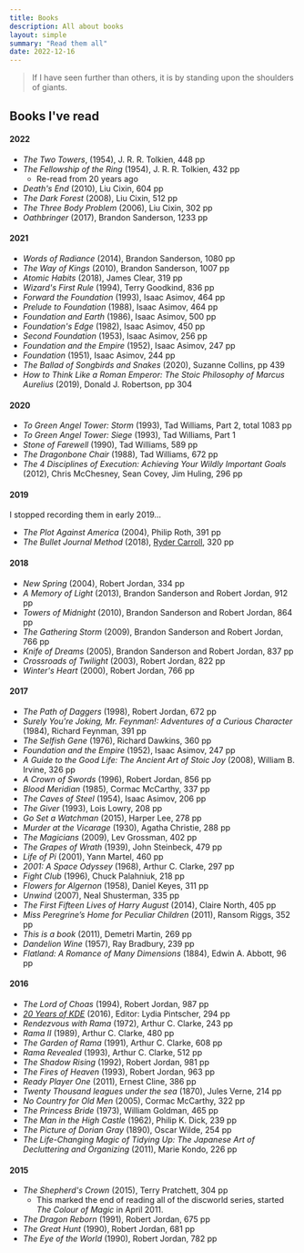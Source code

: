 ```yaml
---
title: Books
description: All about books
layout: simple
summary: "Read them all"
date: 2022-12-16
---
```


> If I have seen further than others, it is by standing upon the shoulders of giants.


## Books I've read

#### 2022

* _The Two Towers_, (1954), J. R. R. Tolkien, 448 pp
* _The Fellowship of the Ring_ (1954), J. R. R. Tolkien, 432 pp
  * Re-read from 20 years ago
* _Death's End_ (2010), Liu Cixin, 604 pp
* _The Dark Forest_ (2008), Liu Cixin, 512 pp
* _The Three Body Problem_ (2006), Liu Cixin, 302 pp
* _Oathbringer_ (2017), Brandon Sanderson, 1233 pp

#### 2021

* _Words of Radiance_ (2014), Brandon Sanderson, 1080 pp
* _The Way of Kings_ (2010), Brandon Sanderson, 1007 pp
* _Atomic Habits_ (2018), James Clear, 319 pp
* _Wizard's First Rule_ (1994), Terry Goodkind, 836 pp
* _Forward the Foundation_ (1993), Isaac Asimov, 464 pp
* _Prelude to Foundation_ (1988), Isaac Asimov, 464 pp
* _Foundation and Earth_ (1986), Isaac Asimov, 500 pp
* _Foundation's Edge_ (1982), Isaac Asimov, 450 pp
* _Second Foundation_ (1953), Isaac Asimov, 256 pp
* _Foundation and the Empire_ (1952), Isaac Asimov, 247 pp
* _Foundation_ (1951), Isaac Asimov, 244 pp
* _The Ballad of Songbirds and Snakes_ (2020), Suzanne Collins, pp 439
* _How to Think Like a Roman Emperor: The Stoic Philosophy of Marcus Aurelius_ (2019), Donald J. Robertson, pp 304

#### 2020

* _To Green Angel Tower: Storm_ (1993), Tad Williams, Part 2, total 1083 pp
* _To Green Angel Tower: Siege_ (1993), Tad Williams, Part 1
* _Stone of Farewell_ (1990), Tad Williams, 589 pp
* _The Dragonbone Chair_ (1988), Tad Williams, 672 pp
* _The 4 Disciplines of Execution: Achieving Your Wildly Important Goals_ (2012),  Chris McChesney, Sean Covey, Jim Huling, 296 pp

#### 2019

I stopped recording them in early 2019...

* _The Plot Against America_ (2004), Philip Roth, 391 pp
* _The Bullet Journal Method_ (2018), [Ryder Carroll](https://bulletjournal.com/), 320 pp

#### 2018

* _New Spring_ (2004), Robert Jordan, 334 pp
* _A Memory of Light_ (2013), Brandon Sanderson and Robert Jordan, 912 pp
* _Towers of Midnight_ (2010), Brandon Sanderson and Robert Jordan, 864 pp
* _The Gathering Storm_ (2009), Brandon Sanderson and Robert Jordan, 766 pp
* _Knife of Dreams_ (2005), Brandon Sanderson and Robert Jordan, 837 pp
* _Crossroads of Twilight_ (2003), Robert Jordan, 822 pp
* _Winter's Heart_ (2000), Robert Jordan, 766 pp

#### 2017

* _The Path of Daggers_ (1998), Robert Jordan, 672 pp
* _Surely You're Joking, Mr. Feynman!: Adventures of a Curious Character_ (1984), Richard Feynman, 391 pp
* _The Selfish Gene_ (1976), Richard Dawkins, 360 pp
* _Foundation and the Empire_ (1952), Isaac Asimov, 247 pp
* _A Guide to the Good Life: The Ancient Art of Stoic Joy_ (2008), William B. Irvine, 326 pp
* _A Crown of Swords_ (1996), Robert Jordan, 856 pp
* _Blood Meridian_ (1985), Cormac McCarthy, 337 pp
* _The Caves of Steel_ (1954), Isaac Asimov, 206 pp
* _The Giver_ (1993), Lois Lowry, 208 pp
* _Go Set a Watchman_ (2015), Harper Lee, 278 pp
* _Murder at the Vicarage_ (1930), Agatha Christie, 288 pp
* _The Magicians_ (2009), Lev Grossman, 402 pp
* _The Grapes of Wrath_ (1939), John Steinbeck, 479 pp
* _Life of Pi_ (2001), Yann Martel, 460 pp
* _2001: A Space Odyssey_ (1968), Arthur C. Clarke, 297 pp
* _Fight Club_ (1996), Chuck Palahniuk, 218 pp
* _Flowers for Algernon_ (1958), Daniel Keyes, 311 pp
* _Unwind_ (2007), Neal Shusterman, 335 pp
* _The First Fifteen Lives of Harry August_ (2014), Claire North, 405 pp
* _Miss Peregrine’s Home for Peculiar Children_ (2011), Ransom Riggs, 352 pp
* _This is a book_ (2011), Demetri Martin, 269 pp
* _Dandelion Wine_ (1957), Ray Bradbury, 239 pp
* _Flatland: A Romance of Many Dimensions_ (1884), Edwin A. Abbott, 96 pp

#### 2016

* _The Lord of Choas_ (1994), Robert Jordan, 987 pp
* [_20 Years of KDE_](https://20years.kde.org/book/) (2016), Editor: Lydia Pintscher, 294 pp
* _Rendezvous with Rama_ (1972), Arthur C. Clarke, 243 pp
* _Rama II_ (1989), Arthur C. Clarke, 480 pp
* _The Garden of Rama_ (1991), Arthur C. Clarke, 608 pp
* _Rama Revealed_ (1993), Arthur C. Clarke, 512 pp
* _The Shadow Rising_ (1992), Robert Jordan, 981 pp
* _The Fires of Heaven_ (1993), Robert Jordan, 963 pp
* _Ready Player One_ (2011), Ernest Cline, 386 pp
* _Twenty Thousand leagues under the sea_ (1870), Jules Verne, 214 pp
* _No Country for Old Men_ (2005), Cormac McCarthy, 322 pp
* _The Princess Bride_ (1973), William Goldman, 465 pp
* _The Man in the High Castle_ (1962), Philip K. Dick, 239 pp
* _The Picture of Dorian Gray_ (1890), Oscar Wilde, 254 pp
* _The Life-Changing Magic of Tidying Up: The Japanese Art of Decluttering and Organizing_ (2011), Marie Kondo, 226 pp

#### 2015

* _The Shepherd's Crown_ (2015), Terry Pratchett, 304 pp
  * This marked the end of reading all of the discworld series, started _The Colour of Magic_ in April 2011.
* _The Dragon Reborn_ (1991), Robert Jordan, 675 pp
* _The Great Hunt_ (1990), Robert Jordan, 681 pp
* _The Eye of the World_ (1990), Robert Jordan, 782 pp
